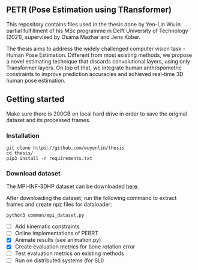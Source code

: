 ## PETR (Pose Estimation using TRansformer)

This repository contains files used in the thesis done by Yen-Lin Wu in partial fulfillment of his MSc programme in Delft University of Technology (2021), supervised by Osama Mazhar and Jens Kober. 

The thesis aims to address the widely challenged computer vision task - Human Pose Estimation. 
Different from most existing methods, we propose a novel estimating technique that discards convolutional layers, using only Transformer layers.
On top of that, we integrate human anthropometric constraints to improve prediction accuracies and achieved real-time 3D human pose estimation.


## Getting started

Make sure there is 200GB on local hard drive in order to save the original dataset and its processed frames.

### Installation

```
git clone https://github.com/wuyenlin/thesis
cd thesis/
pip3 install -r requirements.txt
```

### Download dataset

The MPI-INF-3DHP dataset can be downloaded [here](http://gvv.mpi-inf.mpg.de/3dhp-dataset/).

After downloading the dataset, run the following command to extract frames and create npz files for dataloader:
```
python3 common/mpi_dataset.py
```

- [ ] Add kinematic constraints
- [ ] Online implementations of PEBRT
- [x] Animate results (see animation.py)
- [x] Create evaluation metrics for bone rotation error
- [ ] Test evaluation metrics on existing methods
- [ ] Run on distributed systems (for SLI)